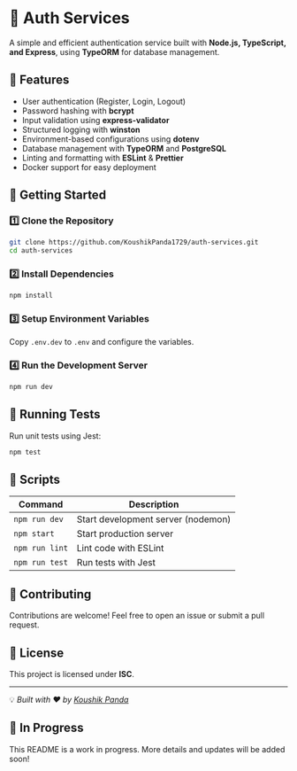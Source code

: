 # 🚀 Auth Services

A simple and efficient authentication service built with **Node.js, TypeScript, and Express**, using **TypeORM** for database management.

## 📌 Features

- User authentication (Register, Login, Logout)
- Password hashing with **bcrypt**
- Input validation using **express-validator**
- Structured logging with **winston**
- Environment-based configurations using **dotenv**
- Database management with **TypeORM** and **PostgreSQL**
- Linting and formatting with **ESLint** & **Prettier**
- Docker support for easy deployment

## 🚀 Getting Started

### 1️⃣ Clone the Repository

```sh
git clone https://github.com/KoushikPanda1729/auth-services.git
cd auth-services
```

### 2️⃣ Install Dependencies

```sh
npm install
```

### 3️⃣ Setup Environment Variables

Copy `.env.dev` to `.env` and configure the variables.

### 4️⃣ Run the Development Server

```sh
npm run dev
```

## 🧪 Running Tests

Run unit tests using Jest:

```sh
npm test
```

## 📜 Scripts

| Command        | Description                        |
| -------------- | ---------------------------------- |
| `npm run dev`  | Start development server (nodemon) |
| `npm start`    | Start production server            |
| `npm run lint` | Lint code with ESLint              |
| `npm run test` | Run tests with Jest                |

## 📌 Contributing

Contributions are welcome! Feel free to open an issue or submit a pull request.

## 📜 License

This project is licensed under **ISC**.

---

💡 _Built with ❤️ by [Koushik Panda](https://github.com/KoushikPanda1729)_

## 🚧 In Progress

This README is a work in progress. More details and updates will be added soon!
